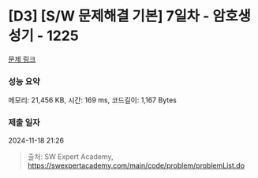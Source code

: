 # [D3] [S/W 문제해결 기본] 7일차 - 암호생성기 - 1225 

[문제 링크](https://swexpertacademy.com/main/code/problem/problemDetail.do?contestProbId=AV14uWl6AF0CFAYD) 

### 성능 요약

메모리: 21,456 KB, 시간: 169 ms, 코드길이: 1,167 Bytes

### 제출 일자

2024-11-18 21:26



> 출처: SW Expert Academy, https://swexpertacademy.com/main/code/problem/problemList.do